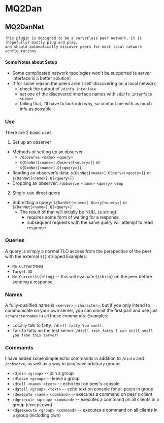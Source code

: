 # MQ2Dan

## MQ2DanNet
    This plugin is designed to be a serverless peer network. It is (hopefully) mostly plug and play, 
    and should automatically discover peers for most local network configurations.
    
#### Some Notes about Setup
* Some complicated network topologies won't be supported (a server interface is a better solution)
* If for some reason the peers aren't self-discovering on a local network
  * check the output of `/dinfo interface`
  * set one of the discovered interface names with `/dinfo interface <name>`
  * failing that, I'll have to look into why, so contact me with as much info as possible

### Use
There are 2 basic uses
1. Set up an observer
  * Methods of setting up an observer
    * `/dobserve <name> <query>`
    * `${DanNet[<name>].Observe[<query>]}` or `${DanNet[<name>].O[<query>]}`
  * Reading an observer's data: `${DanNet[<name>].Observe[<query>]}` or `${DanNet[<name>].O[<query>]}`
  * Dropping an observer: `/dobserve <name> <query> drop`
2. Single-use direct query
  * Submitting a query: `${DanNet[<name>].Query[<query>]` or `${DanNet[<name>].Q[<query>]`
    * The result of that will initially be NULL (a string)
      * requires some form of waiting for a response
      * subsequent requests with the same query will attempt to read response


### Queries
A query is simply a normal TLO access from the perspective of the peer with the external `${}` stripped
Examples:
* `Me.CurrentMana`
* `Target.ID`
* `Me.Current$\{thing}` -- this will evaluate `${thing}` on the peer before sending a response


### Names
A fully-qualified name is `<server>_<character>`, but if you only intend to communicate on your own server, you can ommit the first part and use just `<charactername>` in all these commands.
Examples:
* Locally talk to fatty: `/dtell fatty You smell.`
* Talk to fatty on the test server: `/dtell test_fatty I can still smell you from this server!`


### Commands
I have added some simple echo commands in addition to `/dinfo` and `/dobserve`, as well as a way to join/leave arbitrary groups.
* `/djoin <group>` -- join a group
* `/dleave <group>` -- leave a group
* `/dtell <name> <text>` -- echo text on peer's console
* `/dgtell <group> <text>` -- echo text on console for all peers in group
* `/dexecute <name> <command>` -- executes a command on peer's client
* `/dgexecute <group> <command>` -- executes a command on all clients in a group (except own)
* `/dgaexecute <group> <command>` -- executes a command on all clients in a group (including own)
